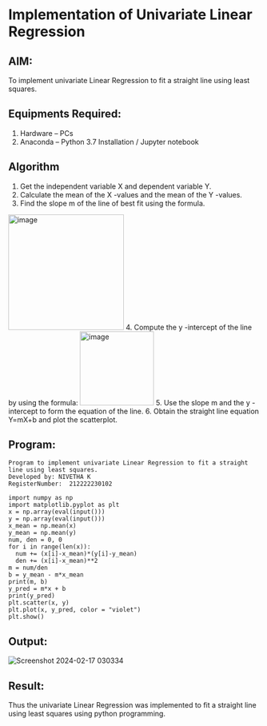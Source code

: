 # Implementation of Univariate Linear Regression
## AIM:
To implement univariate Linear Regression to fit a straight line using least squares.

## Equipments Required:
1. Hardware – PCs
2. Anaconda – Python 3.7 Installation / Jupyter notebook

## Algorithm
1. Get the independent variable X and dependent variable Y.
2. Calculate the mean of the X -values and the mean of the Y -values.
3. Find the slope m of the line of best fit using the formula. 
<img width="231" alt="image" src="https://user-images.githubusercontent.com/93026020/192078527-b3b5ee3e-992f-46c4-865b-3b7ce4ac54ad.png">
4. Compute the y -intercept of the line by using the formula:
<img width="148" alt="image" src="https://user-images.githubusercontent.com/93026020/192078545-79d70b90-7e9d-4b85-9f8b-9d7548a4c5a4.png">
5. Use the slope m and the y -intercept to form the equation of the line.
6. Obtain the straight line equation Y=mX+b and plot the scatterplot.

## Program:
```
Program to implement univariate Linear Regression to fit a straight line using least squares.
Developed by: NIVETHA K 
RegisterNumber:  212222230102
```

```
import numpy as np
import matplotlib.pyplot as plt
x = np.array(eval(input()))
y = np.array(eval(input()))
x_mean = np.mean(x)
y_mean = np.mean(y)
num, den = 0, 0
for i in range(len(x)):
  num += (x[i]-x_mean)*(y[i]-y_mean)
  den += (x[i]-x_mean)**2
m = num/den
b = y_mean - m*x_mean
print(m, b)
y_pred = m*x + b
print(y_pred)
plt.scatter(x, y)
plt.plot(x, y_pred, color = "violet")
plt.show()
```

## Output:
![Screenshot 2024-02-17 030334](https://github.com/NivethaKumar30/Find-the-best-fit-line-using-Least-Squares-Method/assets/119559844/3374d684-3ed6-47b3-b75d-7c02fe06fe26)

## Result:
Thus the univariate Linear Regression was implemented to fit a straight line using least squares using python programming.
